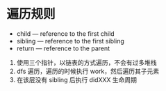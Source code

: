 # 遍历规则

- child — reference to the first child
- sibling — reference to the first sibling
- return — reference to the parent

1. 使用三个指针，以链表的方式遍历，不会有过多堆栈
2. dfs 遍历，遍历的时候执行 work，然后遍历其子元素
3. 在该层没有 sibling 后执行 didXXX 生命周期
